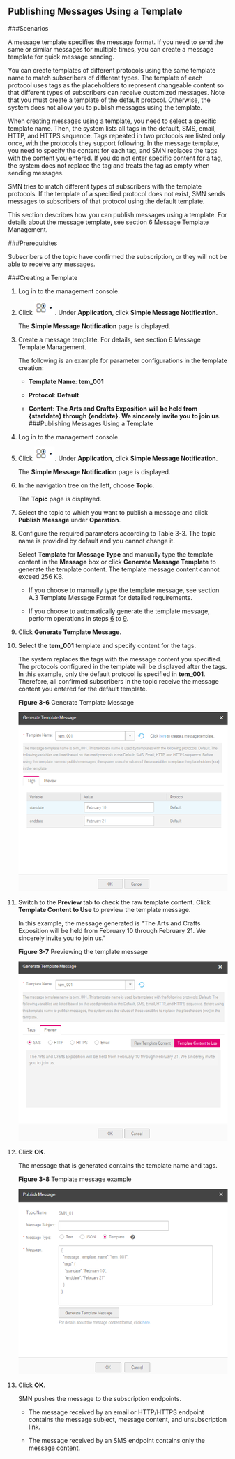 ## Publishing Messages Using a Template

###Scenarios

A message template specifies the message format. If you need to send the same or similar messages for multiple times, you can create a message template for quick message sending.

You can create templates of different protocols using the same template name to match subscribers of different types. The template of each protocol uses tags as the placeholders to represent changeable content so that different types of subscribers can receive customized messages. Note that you must create a template of the default protocol. Otherwise, the system does not allow you to publish messages using the template.

When creating messages using a template, you need to select a specific template name. Then, the system lists all tags in the default, SMS, email, HTTP, and HTTPS sequence. Tags repeated in two protocols are listed only once, with the protocols they support following. In the message template, you need to specify the content for each tag, and SMN replaces the tags with the content you entered. If you do not enter specific content for a tag, the system does not replace the tag and treats the tag as empty when sending messages.

SMN tries to match different types of subscribers with the template protocols. If the template of a specified protocol does not exist, SMN sends messages to subscribers of that protocol using the default template.

This section describes how you can publish messages using a template. For details about the message template, see section 6 Message Template Management.

###Prerequisites

Subscribers of the topic have confirmed the subscription, or they will not be able to receive any messages.

###Creating a Template

1.  Log in to the management console.

2.  Click ![](./figure/001.png). Under **Application**, click **Simple Message Notification**.

	The **Simple Message Notification** page is displayed.

1.  Create a message template. For details, see section 6 Message Template Management.

	The following is an example for parameter configurations in the template creation:

	- **Template Name**: **tem\_001**

	- **Protocol**: **Default**

	- **Content**: **The Arts and Crafts Exposition will be held from {startdate} through {enddate}. We sincerely invite you to join us.**
###Publishing Messages Using a Template

1.  Log in to the management console.

2.  Click ![](./figure/001.png). Under **Application**, click **Simple Message Notification**.

	The **Simple Message Notification** page is displayed.

1.  In the navigation tree on the left, choose **Topic**.

	The **Topic** page is displayed.

1.  Select the topic to which you want to publish a message and click **Publish Message** under **Operation**.

2.  Configure the required parameters according to Table 3-3. The topic name is provided by default and you cannot change it.

	Select **Template** for **Message Type** and manually type the template content in the **Message** box or click **Generate Message Template** to generate the template content. The template message content cannot exceed 256 KB.

	- If you choose to manually type the template message, see section A.3 Template Message Format for detailed requirements.

	- If you choose to automatically generate the template message, perform operations in steps [6](#jump03) to [9](#jump04).

1.  <span id="jump03" class="anchor"></span>Click **Generate Template Message**.

2.  Select the **tem\_001** template and specify content for the tags.

	The system replaces the tags with the message content you specified. The protocols configured in the template will be displayed after the tags. In this example, only the default protocol is specified in **tem\_001**. Therefore, all confirmed subscribers in the topic receive the message content you entered for the default template.

	**Figure 3-6** Generate Template Message

	![](./figure/template01.png)

1.  Switch to the **Preview** tab to check the raw template content. Click **Template Content to Use** to preview the template message.

	In this example, the message generated is "The Arts and Crafts Exposition will be held from February 10 through February 21. We sincerely invite you to join us."

	**Figure 3-7** Previewing the template message

	![](./figure/template02.png)

1.  <span id="jump04" class="anchor"></span>Click **OK**.

	The message that is generated contains the template name and tags.

	**Figure 3-8** Template message example

	![](./figure/template03.png)

1.  Click **OK**.

	SMN pushes the message to the subscription endpoints.

	- The message received by an email or HTTP/HTTPS endpoint contains the message subject, message content, and unsubscription link.

	- The message received by an SMS endpoint contains only the message content.
